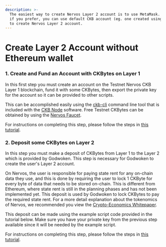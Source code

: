 ```yaml
---
description: >-
  The easiest way to create Nervos Layer 2 account is to use MetaMask. However,
  if you prefer, you can use default CKB account (eg. one created using ckb-cli)
  to create Nervos Layer 2 account.
---
```


# Create Layer 2 Account without Ethereum wallet

### 1. Create and Fund an Account with CKBytes on Layer 1

In this first step you must create an account on the Testnet Nervos CKB Layer 1 blockchain, fund it with some CKBytes, then export the private key for the account so it can be provided to other scripts.

This can be accomplished easily using the [ckb-cli](../concept-explainers/tooling.md#ckb-cli) command line tool that is included with the [CKB Node](../concept-explainers/tooling.md#ckb-node) software. Free Testnet CKBytes can be obtained by using the [Nervos Faucet](../concept-explainers/infrastructure.md#nervos-faucet).

For instructions on completing this step, please follow the steps in [this tutorial](1.setup.account.in.ckb.cli.md).

### 2. Deposit some CKBytes on Layer 2

In this step you must make a deposit of CKBytes from Layer 1 to the Layer 2 which is provided by Godwoken. This step is necessary for Godwoken to create the user's Layer 2 account.

On Nervos, the user is responsible for paying state rent for any on-chain data they use, and this is done by requiring the user to lock 1 CKByte for every byte of data that needs to be stored on-chain. This is different from Ethereum, where state rent is still in the planning phases and has not been implemented yet. This deposit is used by Godwoken to lock CKBytes to pay the required state rent. For a more detail explanation about the tokenomics of Nervos, we recommended you view the [Crypto-Economics Whitepaper](https://github.com/nervosnetwork/rfcs/blob/master/rfcs/0015-ckb-cryptoeconomics/0015-ckb-cryptoeconomics.md).

This deposit can be made using the example script code provided in the tutorial below. Make sure you have your private key from the previous step available since it will be needed by the example script.

For instructions on completing this step, please follow the steps in [this tutorial](4.layer2.deposit.md).
